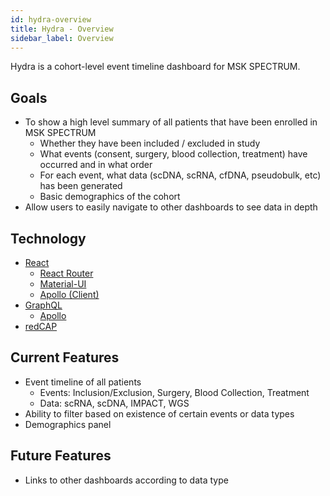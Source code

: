 ```yaml
---
id: hydra-overview
title: Hydra - Overview
sidebar_label: Overview
---
```


Hydra is a cohort-level event timeline dashboard for MSK SPECTRUM.

## Goals

- To show a high level summary of all patients that have been enrolled in MSK SPECTRUM
  - Whether they have been included / excluded in study
  - What events (consent, surgery, blood collection, treatment) have occurred and in what order
  - For each event, what data (scDNA, scRNA, cfDNA, pseudobulk, etc) has been generated
  - Basic demographics of the cohort
- Allow users to easily navigate to other dashboards to see data in depth

## Technology

- [React](https://reactjs.org)
  - [React Router](https://reacttraining.com/react-router/)
  - [Material-UI](https://material-ui.com/)
  - [Apollo (Client)](https://www.apollographql.com/)
- [GraphQL](https://graphql.org/)
  - [Apollo](https://www.apollographql.com/)
- [redCAP](https://www.project-redcap.org/)

## Current Features

- Event timeline of all patients
  - Events: Inclusion/Exclusion, Surgery, Blood Collection, Treatment
  - Data: scRNA, scDNA, IMPACT, WGS
- Ability to filter based on existence of certain events or data types
- Demographics panel

## Future Features

- Links to other dashboards according to data type
